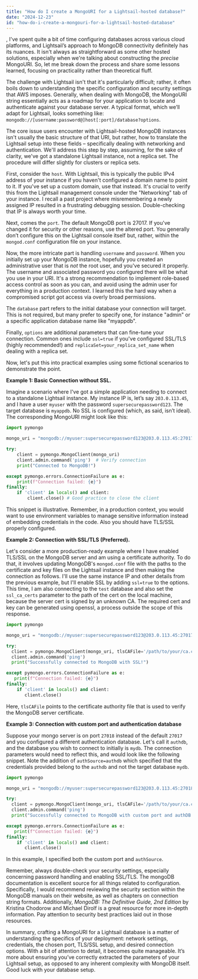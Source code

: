 ```yaml
---
title: "How do I create a MongoURI for a Lightsail-hosted database?"
date: "2024-12-23"
id: "how-do-i-create-a-mongouri-for-a-lightsail-hosted-database"
---
```


,  I've spent quite a bit of time configuring databases across various cloud platforms, and Lightsail’s approach to MongoDB connectivity definitely has its nuances. It isn't always as straightforward as some other hosted solutions, especially when we're talking about constructing the *precise* MongoURI. So, let me break down the process and share some lessons learned, focusing on practicality rather than theoretical fluff.

The challenge with Lightsail isn't that it's particularly difficult; rather, it often boils down to understanding the specific configuration and security settings that AWS imposes. Generally, when dealing with MongoDB, the MongoURI string essentially acts as a roadmap for your application to locate and authenticate against your database server. A typical format, which we’ll adapt for Lightsail, looks something like: `mongodb://[username:password@]host[:port]/database?options`.

The core issue users encounter with Lightsail-hosted MongoDB instances isn't usually the basic structure of that URI, but rather, how to translate the Lightsail setup into these fields – specifically dealing with networking and authentication. We'll address this step by step, assuming, for the sake of clarity, we've got a standalone Lightsail instance, not a replica set. The procedure will differ slightly for clusters or replica sets.

First, consider the `host`. With Lightsail, this is typically the public IPv4 address of your instance if you haven't configured a domain name to point to it. If you've set up a custom domain, use that instead. It's crucial to verify this from the Lightsail management console under the "Networking" tab of your instance. I recall a past project where misremembering a newly assigned IP resulted in a frustrating debugging session. Double-checking that IP is always worth your time.

Next, comes the `port`. The default MongoDB port is 27017. If you've changed it for security or other reasons, use the altered port. You generally don’t configure this on the Lightsail console itself but, rather, within the `mongod.conf` configuration file on your instance.

Now, the more intricate part is handling `username` and `password`. When you initially set up your MongoDB instance, hopefully you created an administrative user that is *not* the root user, and you've secured it properly. The username and associated password you configured there will be what you use in your URI. It's a strong recommendation to implement role-based access control as soon as you can, and avoid using the admin user for everything in a production context. I learned this the hard way when a compromised script got access via overly broad permissions.

The `database` part refers to the initial database your connection will target. This is not required, but many prefer to specify one, for instance "admin" or a specific application database name like "myappdb".

Finally, `options` are additional parameters that can fine-tune your connection. Common ones include `ssl=true` if you've configured SSL/TLS (highly recommended!) and `replicaSet=your_replica_set_name` when dealing with a replica set.

Now, let's put this into practical examples using some fictional scenarios to demonstrate the point.

**Example 1: Basic Connection without SSL.**

Imagine a scenario where I've got a simple application needing to connect to a standalone Lightsail instance. My instance IP is, let’s say `203.0.113.45`, and I have a user `myuser` with the password `supersecurepassword123`. The target database is `myappdb`. No SSL is configured (which, as said, isn’t ideal). The corresponding MongoURI might look like this:

```python
import pymongo

mongo_uri = "mongodb://myuser:supersecurepassword123@203.0.113.45:27017/myappdb"

try:
    client = pymongo.MongoClient(mongo_uri)
    client.admin.command('ping')  # Verify connection
    print("Connected to MongoDB!")

except pymongo.errors.ConnectionFailure as e:
    print(f"Connection failed: {e}")
finally:
    if 'client' in locals() and client:
        client.close() # Good practice to close the client
```

This snippet is illustrative. Remember, in a production context, you would want to use environment variables to manage sensitive information instead of embedding credentials in the code. Also you should have TLS/SSL properly configured.

**Example 2: Connection with SSL/TLS (Preferred).**

Let's consider a more production-ready example where I have enabled TLS/SSL on the MongoDB server and am using a certificate authority. To do that, it involves updating MongoDB's `mongod.conf` file with the paths to the certificate and key files on the Lightsail instance and then making the connection as follows. I'll use the same instance IP and other details from the previous example, but I'll enable SSL by adding `ssl=true` to the options. This time, I am also connecting to the `test` database and also set the `ssl_ca_certs` parameter to the path of the cert on the local machine, because the server cert is signed by an unknown CA. The required cert and key can be generated using openssl, a process outside the scope of this response.

```python
import pymongo

mongo_uri = "mongodb://myuser:supersecurepassword123@203.0.113.45:27017/test?ssl=true"

try:
  client = pymongo.MongoClient(mongo_uri, tlsCAFile='/path/to/your/ca.crt')
  client.admin.command('ping')
  print("Successfully connected to MongoDB with SSL!")

except pymongo.errors.ConnectionFailure as e:
   print(f"Connection failed: {e}")
finally:
    if 'client' in locals() and client:
       client.close()
```
Here, `tlsCAFile` points to the certificate authority file that is used to verify the MongoDB server certificate.

**Example 3: Connection with custom port and authentication database**

Suppose your mongo server is on port `27018` instead of the default `27017` and you configured a different authentication database. Let's call it `authdb`, and the database you wish to connect to initially is `mydb`. The connection parameters would need to reflect this, and would look like the following snippet. Note the addition of `authSource=authdb` which specified that the credentials provided belong to the `authdb` and not the target database `mydb`.

```python
import pymongo

mongo_uri = "mongodb://myuser:supersecurepassword123@203.0.113.45:27018/mydb?authSource=authdb&ssl=true"

try:
  client = pymongo.MongoClient(mongo_uri, tlsCAFile='/path/to/your/ca.crt')
  client.admin.command('ping')
  print("Successfully connected to MongoDB with custom port and authDB!")

except pymongo.errors.ConnectionFailure as e:
   print(f"Connection failed: {e}")
finally:
    if 'client' in locals() and client:
       client.close()
```

In this example, I specified both the custom port and `authSource`.

Remember, always double-check your security settings, especially concerning password handling and enabling SSL/TLS. The mongoDB documentation is excellent source for all things related to configuration. Specifically, I would recommend reviewing the security section within the MongoDB manuals on their website, as well as chapters on connection string formats. Additionally, *MongoDB: The Definitive Guide, 2nd Edition* by Kristina Chodorow and Michael Dirolf is a great resource for more in-depth information. Pay attention to security best practices laid out in those resources.

In summary, crafting a MongoURI for a Lightsail database is a matter of understanding the specifics of your deployment: network settings, credentials, the chosen port, TLS/SSL setup, and desired connection options. With a bit of attention to detail, it becomes quite manageable. It’s more about ensuring you’ve correctly extracted the parameters of your Lightsail setup, as opposed to any inherent complexity with MongoDB itself. Good luck with your database setup.
